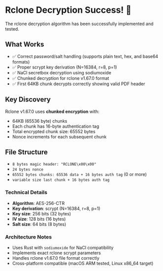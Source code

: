 # Rclone Decryption Success! 🎉
The rclone decryption algorithm has been successfully implemented and tested.

## What Works
- ✅ Correct password/salt handling (supports plain text, hex, and base64 formats)
- ✅ Proper scrypt key derivation (N=16384, r=8, p=1)
- ✅ NaCl secretbox decryption using sodiumoxide
- ✅ Chunked decryption for rclone v1.67.0 format
- ✅ First 64KB chunk decrypts correctly showing valid PDF header

## Key Discovery
Rclone v1.67.0 uses **chunked encryption** with:
- 64KB (65536 byte) chunks
- Each chunk has 16-byte authentication tag
- Total encrypted chunk size: 65552 bytes
- Nonce increments for each subsequent chunk

## File Structure
* `8 bytes magic header: "RCLONE\x00\x00"`
* `24 bytes nonce`
* `65552 bytes chunks: 65536 data + 16 bytes auth tag` (0 or more)
* `variable size last chunk + 16 bytes auth tag`

### Technical Details
* **Algorithm**: AES-256-CTR
* **Key derivation**: scrypt (N=16384, r=8, p=1)
* **Key size**: 256 bits (32 bytes)
* **IV size**: 128 bits (16 bytes)
* **Salt size**: 64 bits (8 bytes)

### Architecture Notes
- Uses Rust with `sodiumoxide` for NaCl compatibility
- Implements exact rclone scrypt parameters
- Handles rclone v1.67.0 file format correctly
- Cross-platform compatible (macOS ARM tested, Linux x86_64 target)
